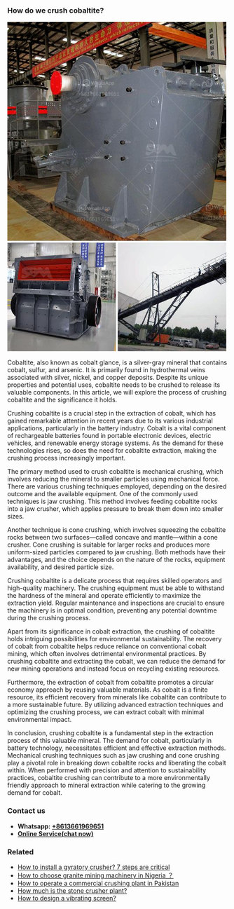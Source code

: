 <h3>How do we crush cobaltite?</h3><img src='1701744955.jpg' alt=''><p>Cobaltite, also known as cobalt glance, is a silver-gray mineral that contains cobalt, sulfur, and arsenic. It is primarily found in hydrothermal veins associated with silver, nickel, and copper deposits. Despite its unique properties and potential uses, cobaltite needs to be crushed to release its valuable components. In this article, we will explore the process of crushing cobaltite and the significance it holds.</p><p>Crushing cobaltite is a crucial step in the extraction of cobalt, which has gained remarkable attention in recent years due to its various industrial applications, particularly in the battery industry. Cobalt is a vital component of rechargeable batteries found in portable electronic devices, electric vehicles, and renewable energy storage systems. As the demand for these technologies rises, so does the need for cobaltite extraction, making the crushing process increasingly important.</p><p>The primary method used to crush cobaltite is mechanical crushing, which involves reducing the mineral to smaller particles using mechanical force. There are various crushing techniques employed, depending on the desired outcome and the available equipment. One of the commonly used techniques is jaw crushing. This method involves feeding cobaltite rocks into a jaw crusher, which applies pressure to break them down into smaller sizes.</p><p>Another technique is cone crushing, which involves squeezing the cobaltite rocks between two surfaces—called concave and mantle—within a cone crusher. Cone crushing is suitable for larger rocks and produces more uniform-sized particles compared to jaw crushing. Both methods have their advantages, and the choice depends on the nature of the rocks, equipment availability, and desired particle size.</p><p>Crushing cobaltite is a delicate process that requires skilled operators and high-quality machinery. The crushing equipment must be able to withstand the hardness of the mineral and operate efficiently to maximize the extraction yield. Regular maintenance and inspections are crucial to ensure the machinery is in optimal condition, preventing any potential downtime during the crushing process.</p><p>Apart from its significance in cobalt extraction, the crushing of cobaltite holds intriguing possibilities for environmental sustainability. The recovery of cobalt from cobaltite helps reduce reliance on conventional cobalt mining, which often involves detrimental environmental practices. By crushing cobaltite and extracting the cobalt, we can reduce the demand for new mining operations and instead focus on recycling existing resources.</p><p>Furthermore, the extraction of cobalt from cobaltite promotes a circular economy approach by reusing valuable materials. As cobalt is a finite resource, its efficient recovery from minerals like cobaltite can contribute to a more sustainable future. By utilizing advanced extraction techniques and optimizing the crushing process, we can extract cobalt with minimal environmental impact.</p><p>In conclusion, crushing cobaltite is a fundamental step in the extraction process of this valuable mineral. The demand for cobalt, particularly in battery technology, necessitates efficient and effective extraction methods. Mechanical crushing techniques such as jaw crushing and cone crushing play a pivotal role in breaking down cobaltite rocks and liberating the cobalt within. When performed with precision and attention to sustainability practices, cobaltite crushing can contribute to a more environmentally friendly approach to mineral extraction while catering to the growing demand for cobalt.</p><h3>Contact us</h3><ul><li><strong>Whatsapp:&nbsp;<a href="https://wa.me/8613661969651">+8613661969651</a></strong></li><li><a href="https://swt.shibang-china.com/?git&amp;zhl&amp;How do we crush cobaltite"><strong>Online Service(chat now)</strong></a></li></ul><h3>Related</h3><ul><li><a href='How to install a gyratory crusher 7 steps are critical.md'>How to install a gyratory crusher? 7 steps are critical</a></li><li><a href='How to choose granite mining machinery in Nigeria ？.md'>How to choose granite mining machinery in Nigeria ？</a></li><li><a href='How to operate a commercial crushing plant in Pakistan.md'>How to operate a commercial crushing plant in Pakistan</a></li><li><a href='How much is the stone crusher plant.md'>How much is the stone crusher plant?</a></li><li><a href='How to design a vibrating screen.md'>How to design a vibrating screen?</a></li></ul>